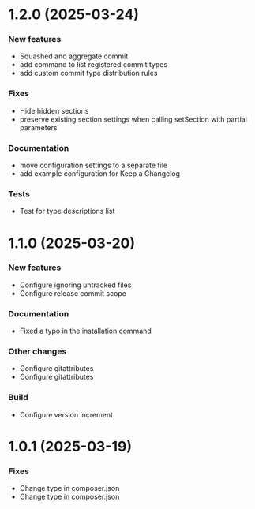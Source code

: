 # 1.2.0 (2025-03-24)

### New features
- Squashed and aggregate commit
- add command to list registered commit types
- add custom commit type distribution rules

### Fixes
- Hide hidden sections
- preserve existing section settings when calling setSection with partial parameters

### Documentation
- move configuration settings to a separate file
- add example configuration for Keep a Changelog

### Tests
- Test for type descriptions list

# 1.1.0 (2025-03-20)

### New features
- Configure ignoring untracked files
- Configure release commit scope

### Documentation
- Fixed a typo in the installation command

### Other changes
- Configure gitattributes
- Configure gitattributes

### Build
- Configure version increment

# 1.0.1 (2025-03-19)

### Fixes
- Change type in composer.json
- Change type in composer.json

